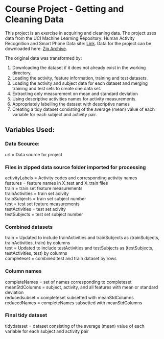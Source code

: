 # Course Project - Getting and Cleaning Data

This project is an exercise in acquiring and cleaning data. The project uses data from the UCI Machine Learning Repository: Human Activity Recognition and Smart Phone Data site: [Link](http://archive.ics.uci.edu/ml/datasets/Human+Activity+Recognition+Using+Smartphones). Data for the project can be downloaded here: [Zip Archive](https://d396qusza40orc.cloudfront.net/getdata%2Fprojectfiles%2FUCI%20HAR%20Dataset.zip).

The original data was transformed by:

1. Downloading the dataset if it does not already exist in the working directory.
2. Loading the activity, feature information, training and test datasets.
3. Loading the activity and subject data for each dataset and merging training and test sets to create one data set.
4. Extracting only measurement on mean and standard deviation
5. Using descriptive activities names for activity measurements.
6. Appropriately labelling the dataset with descriptive names
7. Creating a tidy dataset consisting of the average (mean) value of each variable for each subject and activity pair.

## Variables Used:

### Data Scource:
url = Data source for project  

### Files in zipped data source folder imported for processing
activityLabels = Activity codes and corresponding activity names  
features = feature names in X_test and X_train files  
train = train set feature measurements  
trainActivities = train set acivity  
trainSubjects = train set subject number  
test = test set feature measurements  
testActivities = test set acivity  
testSubjects = test set subject number  

### Combined datasets
train = Updated to include trainActivities and trainSubjects as (trainSubjects, trainActivities, train) by columns  
test = Updated to include testActivities and testSubjects as (testSubjects, testActivities, test) by columns  
completeset = combined test and train dataset by rows  

### Column names
completeNames = set of names corresponding to completeset  
meanStdColumns = subject, activity, and all features with mean or standard deviation  
reducedsubset = completeset subsetted with meanStdColumns  
reducedNames = completeNames subsetted with meanStdColumns  

### Final tidy dataset
tidydataset = dataset consisting of the average (mean) value of each variable for each subject and activity pair  
